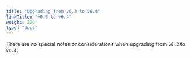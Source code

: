 ```yaml
---
title: "Upgrading from v0.3 to v0.4"
linkTitle: "v0.3 to v0.4"
weight: 120
type: "docs"
---
```


There are no special notes or considerations when upgrading from `v0.3` to `v0.4`.

